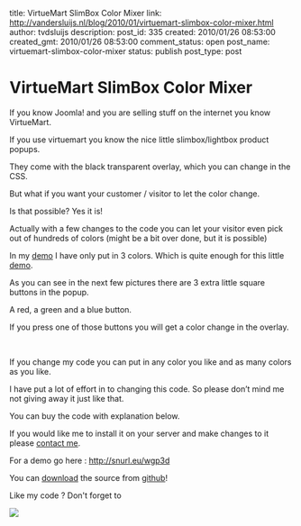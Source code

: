 title: VirtueMart SlimBox Color Mixer
link: http://vandersluijs.nl/blog/2010/01/virtuemart-slimbox-color-mixer.html
author: tvdsluijs
description: 
post_id: 335
created: 2010/01/26 08:53:00
created_gmt: 2010/01/26 08:53:00
comment_status: open
post_name: virtuemart-slimbox-color-mixer
status: publish
post_type: post

# VirtueMart SlimBox Color Mixer

If you know Joomla! and you are selling stuff on the internet you know VirtueMart.  
  
If you use virtuemart you know the nice little slimbox/lightbox product popups.  
  
They come with the black transparent overlay, which you can change in the CSS.  
  
But what if you want your customer / visitor to let the color change.  
  
Is that possible? Yes it is!  
  
  
  
Actually with a few changes to the code you can let your visitor even pick out of hundreds of colors (might be a bit over done, but it is possible)  
  
In my [demo](http://snurl.eu/wgp3d) I have only put in 3 colors. Which is quite enough for this little [demo](http://snurl.eu/wgp3d).  
  
As you can see in the next few pictures there are 3 extra little square buttons in the popup.  
  
A red, a green and a blue button.  
  
If you press one of those buttons you will get a color change in the overlay.  
  
   
  
If you change my code you can put in any color you like and as many colors as you like.  
  
I have put a lot of effort in to changing this code. So please don’t mind me not giving away it just like that.  
  
You can buy the code with explanation below.  
  
If you would like me to install it on your server and make changes to it please [contact me](http://www.iamboredsoiblog.eu/contact/).  
  
For a demo go here : <http://snurl.eu/wgp3d>  
  
You can [download](https://github.com/tvdsluijs/Joomla-Virtuemart-color-slimbox) the source from [github](https://github.com/tvdsluijs/Joomla-Virtuemart-color-slimbox)!  
  
Like my code ? Don't forget to  
  
![](https://www.paypalobjects.com/en_US/i/scr/pixel.gif)